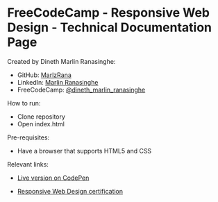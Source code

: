 # FreeCodeCamp - Responsive Web Design - Technical Documentation Page

Created by Dineth Marlin Ranasinghe:

- GitHub: <a href="https://github.com/MarlzRana" target="_blank">MarlzRana</a>
- LinkedIn: <a href="https://www.linkedin.com/in/dineth-marlin-ranasinghe/" target="_blank">Marlin Ranasinghe</a>
- FreeCodeCamp: <a href="https://www.freecodecamp.org/Dineth_Marlin_Ranasinghe" target="_blank">@dineth_marlin_ranasinghe</a>

How to run:

- Clone repository
- Open index.html

Pre-requisites:

- Have a browser that supports HTML5 and CSS

Relevant links:

- <a href="https://codepen.io/marlzrana/full/eYGgEwK" target="_blank">Live version on CodePen</a>

- <a href="https://www.freecodecamp.org/certification/Dineth_Marlin_Ranasinghe/responsive-web-design" target="_blank">Responsive Web Design certification</a>
